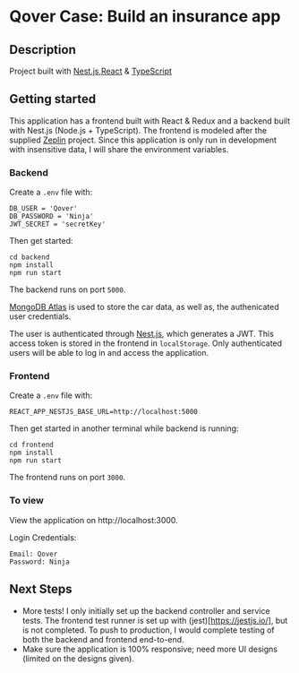 # Qover Case: Build an insurance app

## Description

Project built with [Nest.js](https://github.com/nestjs/nest),[React](https://reactjs.org/) & [TypeScript](https://www.typescriptlang.org/)

## Getting started

This application has a frontend built with React & Redux and a backend built with Nest.js (Node.js + TypeScript). The frontend is modeled after the supplied [Zeplin](https://zeplin.io/) project. Since this application is only run in development with insensitive data, I will share the environment variables.

### Backend

Create a `.env` file with:

```
DB_USER = 'Qover'
DB_PASSWORD = 'Ninja'
JWT_SECRET = 'secretKey'
```

Then get started:

```
cd backend
npm install
npm run start
```

The backend runs on port `5000`.

[MongoDB Atlas](https://cloud.mongodb.com/v2/61e98b2d379a532d41a1bb6a#metrics/replicaSet/61e98c925d49dd4d31b25535/explorer/nestjs/) is used to store the car data, as well as, the authenicated user credentials.

The user is authenticated through [Nest.js](https://docs.nestjs.com/security/authentication), which generates a JWT. This access token is stored in the frontend in `localStorage`. Only authenticated users will be able to log in and access the application.

### Frontend

Create a `.env` file with:

```
REACT_APP_NESTJS_BASE_URL=http://localhost:5000
```

Then get started in another terminal while backend is running:

```
cd frontend
npm install
npm run start
```

The frontend runs on port `3000`.

### To view

View the application on http://localhost:3000.

Login Credentials:

```
Email: Qover
Password: Ninja
```

## Next Steps

- More tests! I only initially set up the backend controller and service tests. The frontend test runner is set up with (jest)[https://jestjs.io/], but is not completed. To push to production, I would complete testing of both the backend and frontend end-to-end.
- Make sure the application is 100% responsive; need more UI designs (limited on the designs given).
